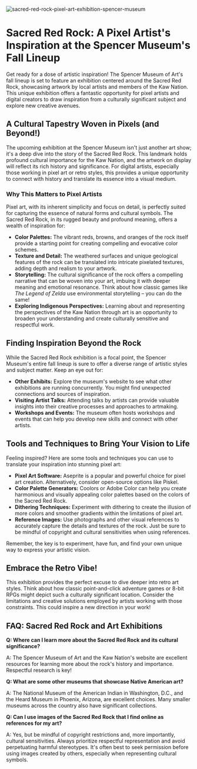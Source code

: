 ![sacred-red-rock-pixel-art-exhibition-spencer-museum](https://images.pexels.com/photos/5668044/pexels-photo-5668044.jpeg?auto=compress&cs=tinysrgb&fit=crop&h=627&w=1200)

# Sacred Red Rock: A Pixel Artist's Inspiration at the Spencer Museum's Fall Lineup

Get ready for a dose of artistic inspiration! The Spencer Museum of Art's fall lineup is set to feature an exhibition centered around the Sacred Red Rock, showcasing artwork by local artists and members of the Kaw Nation. This unique exhibition offers a fantastic opportunity for pixel artists and digital creators to draw inspiration from a culturally significant subject and explore new creative avenues.

## A Cultural Tapestry Woven in Pixels (and Beyond!)

The upcoming exhibition at the Spencer Museum isn't just another art show; it's a deep dive into the story of the Sacred Red Rock. This landmark holds profound cultural importance for the Kaw Nation, and the artwork on display will reflect its rich history and significance. For digital artists, especially those working in pixel art or retro styles, this provides a unique opportunity to connect with history and translate its essence into a visual medium.

### Why This Matters to Pixel Artists

Pixel art, with its inherent simplicity and focus on detail, is perfectly suited for capturing the essence of natural forms and cultural symbols. The Sacred Red Rock, in its rugged beauty and profound meaning, offers a wealth of inspiration for:

*   **Color Palettes:** The vibrant reds, browns, and oranges of the rock itself provide a starting point for creating compelling and evocative color schemes.
*   **Texture and Detail:** The weathered surfaces and unique geological features of the rock can be translated into intricate pixelated textures, adding depth and realism to your artwork.
*   **Storytelling:** The cultural significance of the rock offers a compelling narrative that can be woven into your art, imbuing it with deeper meaning and emotional resonance. Think about how classic games like *The Legend of Zelda* use environmental storytelling – you can do the same!
*   **Exploring Indigenous Perspectives:** Learning about and representing the perspectives of the Kaw Nation through art is an opportunity to broaden your understanding and create culturally sensitive and respectful work.

## Finding Inspiration Beyond the Rock

While the Sacred Red Rock exhibition is a focal point, the Spencer Museum's entire fall lineup is sure to offer a diverse range of artistic styles and subject matter. Keep an eye out for:

*   **Other Exhibits:** Explore the museum's website to see what other exhibitions are running concurrently. You might find unexpected connections and sources of inspiration.
*   **Visiting Artist Talks:** Attending talks by artists can provide valuable insights into their creative processes and approaches to artmaking.
*   **Workshops and Events:** The museum often hosts workshops and events that can help you develop new skills and connect with other artists.

## Tools and Techniques to Bring Your Vision to Life

Feeling inspired? Here are some tools and techniques you can use to translate your inspiration into stunning pixel art:

*   **Pixel Art Software:** Aseprite is a popular and powerful choice for pixel art creation. Alternatively, consider open-source options like Piskel.
*   **Color Palette Generators:** Coolors or Adobe Color can help you create harmonious and visually appealing color palettes based on the colors of the Sacred Red Rock.
*   **Dithering Techniques:** Experiment with dithering to create the illusion of more colors and smoother gradients within the limitations of pixel art.
*   **Reference Images:** Use photographs and other visual references to accurately capture the details and textures of the rock. Just be sure to be mindful of copyright and cultural sensitivities when using references.

Remember, the key is to experiment, have fun, and find your own unique way to express your artistic vision.

## Embrace the Retro Vibe!

This exhibition provides the perfect excuse to dive deeper into retro art styles. Think about how classic point-and-click adventure games or 8-bit RPGs might depict such a culturally significant location. Consider the limitations and creative solutions employed by artists working with those constraints. This could inspire a new direction in your work!

## FAQ: Sacred Red Rock and Art Exhibitions

**Q: Where can I learn more about the Sacred Red Rock and its cultural significance?**

A: The Spencer Museum of Art and the Kaw Nation's website are excellent resources for learning more about the rock's history and importance. Respectful research is key!

**Q: What are some other museums that showcase Native American art?**

A: The National Museum of the American Indian in Washington, D.C., and the Heard Museum in Phoenix, Arizona, are excellent choices. Many smaller museums across the country also have significant collections.

**Q: Can I use images of the Sacred Red Rock that I find online as references for my art?**

A: Yes, but be mindful of copyright restrictions and, more importantly, cultural sensitivities. Always prioritize respectful representation and avoid perpetuating harmful stereotypes. It's often best to seek permission before using images created by others, especially when representing cultural symbols.
